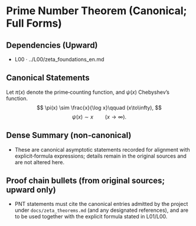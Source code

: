 # Prime Number Theorem (Canonical; Full Forms)

## Dependencies (Upward)
- L00 · ../L00/zeta_foundations_en.md

## Canonical Statements
Let $\pi(x)$ denote the prime‑counting function, and $\psi(x)$ Chebyshev’s function.
$$
\pi(x) \sim \frac{x}{\log x}\qquad (x\to\infty),
$$
$$
\psi(x) \sim x\qquad (x\to\infty).
$$

## Dense Summary (non‑canonical)
- These are canonical asymptotic statements recorded for alignment with explicit‑formula expressions; details remain in the original sources and are not altered here.

## Proof chain bullets (from original sources; upward only)
- PNT statements must cite the canonical entries admitted by the project under `docs/zeta_theorems.md` (and any designated references), and are to be used together with the explicit formula stated in L01/L00.
